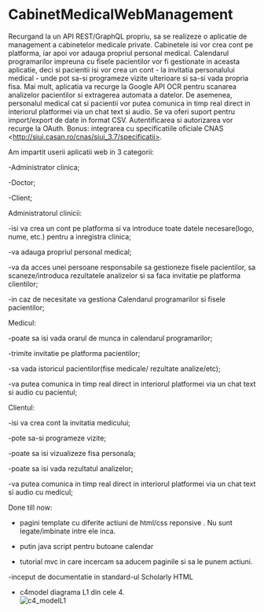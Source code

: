 # CabinetMedicalWebManagement
Recurgand la un API REST/GraphQL propriu, sa se realizeze o aplicatie de management a cabinetelor medicale private. Cabinetele isi vor crea cont pe platforma,  iar apoi vor adauga propriul personal medical. Calendarul programarilor impreuna cu fisele pacientilor vor fi gestionate in aceasta aplicatie, deci si pacientii isi vor crea un cont - la invitatia personalului medical - unde pot sa-si programeze vizite ulterioare si sa-si vada propria fisa.   Mai mult, aplicatia va recurge la  Google API OCR pentru scanarea analizelor pacientilor si extragerea automata a datelor. De asemenea, personalul medical cat si pacientii vor putea comunica in timp real direct in interiorul platformei via un chat text si audio. Se va oferi suport pentru import/export de date in format CSV. Autentificarea si autorizarea vor recurge la OAuth. Bonus: integrarea cu specificatiile oficiale CNAS &lt;http://siui.casan.ro/cnas/siui_3.7/specificatii>. 



Am impartit userii aplicatii web in 3 categorii:

  -Administrator clinica;
  
  -Doctor;
  
  -Client;
  
 Administratorul clinicii:
 
  -isi va crea un cont pe platforma si va introduce toate datele necesare(logo, nume, etc.) pentru a inregistra clinica;
  
  -va adauga propriul personal medical;
  
  -va da acces unei persoane responsabile sa gestioneze fisele pacientilor, sa scaneze/introduca rezultatele analizelor si sa faca invitatie pe platforma clientilor;
  
  -in caz de necesitate va gestiona Calendarul programarilor si fisele pacientilor;
  
  
  Medicul:
  
  -poate sa isi vada orarul de munca in calendarul programarilor;
  
  -trimite invitatie pe platforma pacientilor;
  
  -sa vada istoricul pacientilor(fise medicale/ rezultate analize/etc);
  
  -va putea comunica in timp real direct in interiorul platformei via un chat text si audio cu pacientul;
    
    
  Clientul:
  
  -isi va crea cont la invitatia medicului;
  
  -pote sa-si programeze vizite;
  
  -poate sa isi vizualizeze fisa personala;
  
  -poate sa isi vada rezultatul analizelor;
  
  -va putea comunica in timp real direct in interiorul platformei via un chat text si audio cu medicul;
  
  
  Done till now:

- pagini template cu diferite actiuni de html/css reponsive . Nu sunt legate/imbinate intre ele inca.

- putin java script pentru butoane calendar

- tutorial mvc in care incercam sa aducem paginile si sa le punem actiuni.

-inceput de documentatie in standard-ul Scholarly HTML 

- c4model diagrama L1 din cele 4.  
![c4_modelL1](https://i.imgur.com/SuKtgxn.png)
    
